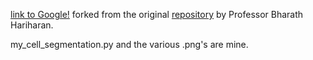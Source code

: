 [link to Google!](http://google.com)
forked from the original [repository](https://github.com/bharath272/centrosome-analysis) by Professor Bharath Hariharan.

my_cell_segmentation.py and the various .png's are mine.
